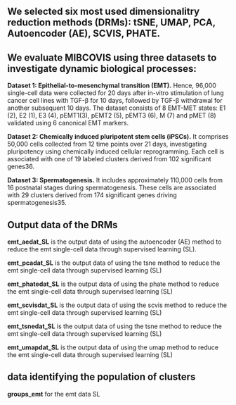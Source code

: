 ## We selected six most used dimensionalitry reduction methods (DRMs): tSNE, UMAP,  PCA, Autoencoder (AE), SCVIS,  PHATE.

## We evaluate MIBCOVIS using three datasets to investigate dynamic biological processes: 

**Dataset 1: Epithelial-to-mesenchymal transition (EMT).**
Hence, 96,000 single-cell data were collected for 20 days after in-vitro stimulation of lung cancer cell lines with TGF-β for 10 days, followed by TGF-β withdrawal for another subsequent 10 days. The dataset consists of 8 EMT-MET states: E1 (2), E2 (1), E3 (4), pEMT1(3), pEMT2 (5), pEMT3 (6), M (7) and pMET (8) validated using 6 canonical EMT markers.

**Dataset 2: Chemically induced pluripotent stem cells (iPSCs).** 
It comprises 50,000 cells collected from 12 time points over 21 days, investigating pluripotency using chemically induced cellular reprogramming. Each cell is associated with one of 19 labeled clusters  derived from 102 significant genes36.

**Dataset 3: Spermatogenesis.**
It includes approximately 110,000 cells from 16 postnatal stages during spermatogenesis. These cells are associated with 29 clusters derived from 174 significant genes driving spermatogenesis35. 


## Output data of the DRMs

**emt_aedat_SL** is the output data of using the autoencoder (AE) method to reduce the emt single-cell data through supervised learning (SL).

**emt_pcadat_SL** is the output data of using the tsne method to reduce the emt single-cell data through supervised learning (SL)

**emt_phatedat_SL** is the output data of using the phate method to reduce the emt single-cell data through supervised learning (SL)

**emt_scvisdat_SL** is the output data of using the scvis method to reduce the emt single-cell data through supervised learning (SL)

**emt_tsnedat_SL** is the output data of using the tsne method to reduce the emt single-cell data through supervised learning (SL)

**emt_umapdat_SL** is the output data of using the umap method to reduce the emt single-cell data through supervised learning (SL)


## data identifying the population of clusters

**groups_emt** for the emt data SL 

